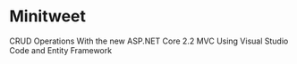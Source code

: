 # Minitweet
CRUD Operations With the new ASP.NET Core 2.2 MVC Using Visual Studio Code and Entity Framework 
